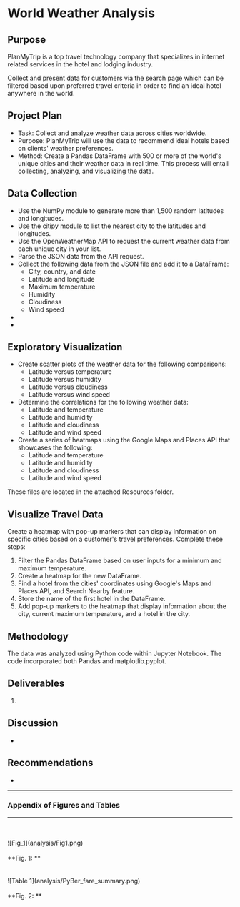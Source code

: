 # World Weather Analysis

## Purpose
PlanMyTrip is a top travel technology company that specializes in internet related services in the hotel and lodging industry.    

Collect and present data for customers via the search page which can be filtered based upon preferred travel criteria in order to find an ideal hotel anywhere in the world.  

## Project Plan
* Task: Collect and analyze weather data across cities worldwide.
* Purpose: PlanMyTrip will use the data to recommend ideal hotels based on clients' weather preferences.
* Method: Create a Pandas DataFrame with 500 or more of the world's unique cities and their weather data in real time. This process will entail collecting, analyzing, and visualizing the data.



## Data Collection
* Use the NumPy module to generate more than 1,500 random latitudes and longitudes.
* Use the citipy module to list the nearest city to the latitudes and longitudes.
* Use the OpenWeatherMap API to request the current weather data from each unique city in your list.
* Parse the JSON data from the API request.
* Collect the following data from the JSON file and add it to a DataFrame:
  * City, country, and date
  * Latitude and longitude
  * Maximum temperature
  * Humidity
  * Cloudiness
  * Wind speed
* 
* 
## Exploratory Visualization
* Create scatter plots of the weather data for the following comparisons:
  * Latitude versus temperature
  * Latitude versus humidity
  * Latitude versus cloudiness
  * Latitude versus wind speed
* Determine the correlations for the following weather data:
  * Latitude and temperature
  * Latitude and humidity
  * Latitude and cloudiness
  * Latitude and wind speed
* Create a series of heatmaps using the Google Maps and Places API that showcases the following:
  * Latitude and temperature
  * Latitude and humidity
  * Latitude and cloudiness
  * Latitude and wind speed

These files are located in the attached Resources folder. 

## Visualize Travel Data
Create a heatmap with pop-up markers that can display information on specific cities based on a customer's travel preferences. Complete these steps:

1. Filter the Pandas DataFrame based on user inputs for a minimum and maximum temperature.
2. Create a heatmap for the new DataFrame.
3. Find a hotel from the cities' coordinates using Google's Maps and Places API, and Search Nearby feature.
4. Store the name of the first hotel in the DataFrame.
5. Add pop-up markers to the heatmap that display information about the city, current maximum temperature, and a hotel in the city.

## Methodology
The data was analyzed using Python code within Jupyter Notebook.  The code incorporated both Pandas and matplotlib.pyplot.  

## Deliverables 
1. 

## Discussion
* 
  
## Recommendations 
* 

----------------------------------------------------------------------------------
### Appendix of Figures and Tables
----------------------------------------------------------------------------------
<br>
<br>
![Fig_1](analysis/Fig1.png)
<br>
<br>
**Fig. 1:  **
<br>
<br>
<br>
![Table 1](analysis/PyBer_fare_summary.png)
<br>
<br>
**Fig. 2:  **
<br>
<br>
<br>
